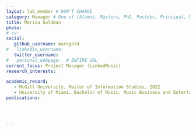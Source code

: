 ```yaml
---
layout: lab_member # DON'T CHANGE
category: Manager # One of [Alumni, Masters, PhD, Postdoc, Principal, Manager, Undergraduate]
title: Marisa Goldman
photo: 
# cv:
social:
   github_username: maregold
#   linkedin_username:
   twitter_username: 
#   personal_webpage:  # ENTIRE URL
current_focus: Project Manager (LinkedMusic)
research_interests:

academic_record:
   - McGill University, Master of Information Studies, 2022
   - University of Miami, Bachelor of Music, Music Business and Entertainment Industries (Oboe), dual degree with History, 2018
publications:




---
```

